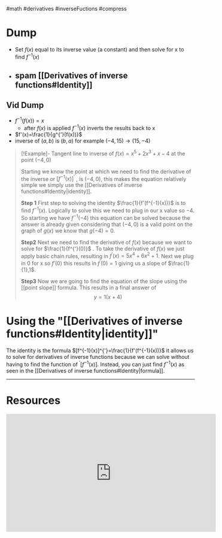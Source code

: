 #math #derivatives #inverseFuctions #compress 
# Dump 
- Set $f(x)$ equal to its inverse value (a constant) and then solve for x to find $f^{-1}(x)$
- spam [[Derivatives of inverse functions#Identity]]
	- 

## Vid Dump
- $f^{-1}(f(x))=x$
	- after $f(x)$ is applied $f^{-1}(x)$ inverts the results back to x 
- $f'(x)=\frac{1}{g^{'}(f(x))}$
- inverse of $(a,b)$ is $(b,a)$ for example $(-4,15) \rightarrow (15,-4)$ 


> [!Example]- Tangent line to inverse of $f(x)=x^5+2x^3+x-4$  at the point $(-4,0)$
> 
> Starting we know the point at which we need to find the derivative of the inverse or $[f^{-1}(x)]^{'}$ ,  is $(-4,0)$, this makes the equation relatively simple we simply use the [[Derivatives of inverse functions#Identity|identity]]. 
> 
> **Step 1**
> First step to solving the identity $\frac{1}{f'(f^{-1}(x))}$ is to find $f^{-1}(x)$. Logically to solve this we need to plug in our x value so $-4$. So starting we have $f^{-1}(-4)$ this equation can be solved because the answer is already given considering that $(-4,0)$ is a valid point on the graph of $g(x)$ we know that $g(-4)= 0$.
> 
> **Step2** 
> Next we need to find the derivative of $f(x)$ because we want to solve for $\frac{1}{f^{'}(0)}$ . To take the derivative of $f(x)$ we just apply basic chain rules, resulting in $f^{'}(x)=5x^4+6x^2+1$. Next we plug in 0 for x so $f'(0)$ this results in $f^{'}(0)=1$ giving us a slope of $\frac{1}{1},1$. 
> 
> **Step3**
>  Now we are going to find the equation of the slope using the [[point slope]] formula. This results in a final answer of $$y=1(x+4)$$
> 

# Using the  "[[Derivatives of inverse functions#Identity|identity]]"
The identity is the formula $[f^{-1}(x)]^{'}=\frac{1}{f'(f^{-1}(x))}$ it allows us to solve for derivatives of inverse functions because we can solve without having to find the function of $^{'}[f^{-1}(x)]$. Instead, you can just find $f^{-1}(x)$ as seen in the [[Derivatives of inverse functions#Identity|formula]].


---
# Resources 

<iframe width="560" height="315" src="https://www.youtube.com/embed/XOs9vVmzE70?si=dtPAK8SWh6wC9nHq" title="YouTube video player" frameborder="0" allow="accelerometer; autoplay; clipboard-write; encrypted-media; gyroscope; picture-in-picture; web-share" allowfullscreen></iframe>
